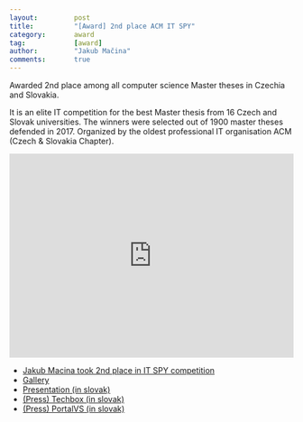 ```yaml
---
layout:     	post
title:      	"[Award] 2nd place ACM IT SPY"
category:		award
tag:			[award]
author:     	"Jakub Mačina"
comments:       true
---
```

<!--more-->

Awarded 2nd place among all computer science Master theses in Czechia and Slovakia.

It is an elite IT competition for the best Master thesis from 16 Czech and Slovak universities. The winners were selected out of 1900 master theses defended in 2017. Organized by the oldest professional IT organisation ACM (Czech & Slovakia Chapter).

<iframe src="https://www.linkedin.com/embed/feed/update/urn:li:share:6342753216773521408" height="362" width="504" frameborder="0" allowfullscreen="" title="Embedded post"></iframe>

- [Jakub Macina took 2nd place in IT SPY competition](https://www.pewe.sk/blog/2017/12/10/jakub-macina-took-2nd-place-in-it-spy-competion/)
- [Gallery](http://www.itspy.cz/en/galerie-nejlepsich/projekty-2017/)
- [Presentation (in slovak)](https://www.youtube.com/watch?v=TUu0tKPiQes)
- [(Press) Techbox (in slovak)](https://techbox.dennikn.sk/elitna-sutaz-spy-pozna-finalistov-su-medzi-nimi-aj-slovaci/)
- [(Press) PortalVS (in slovak)](https://www.portalvs.sk/en/aktuality/aktualita/medzi-top-diplomovkami-slovenska-a-ciech-opaet-aj-stu)